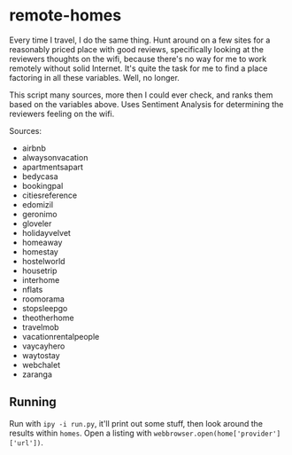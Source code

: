 # remote-homes
Every time I travel, I do the same thing. Hunt around on a few sites for
a reasonably priced place with good reviews, specifically looking at the
reviewers thoughts on the wifi, because there's no way for me to work
remotely without solid Internet. It's quite the task for me to find a
place factoring in all these variables. Well, no longer.


This script many sources, more then I could ever check, and ranks them based
on the variables above. Uses Sentiment Analysis for determining the reviewers
feeling on the wifi.


Sources: 
* airbnb
* alwaysonvacation
* apartmentsapart
* bedycasa
* bookingpal
* citiesreference
* edomizil
* geronimo
* gloveler
* holidayvelvet
* homeaway
* homestay
* hostelworld
* housetrip
* interhome
* nflats
* roomorama
* stopsleepgo
* theotherhome
* travelmob
* vacationrentalpeople
* vaycayhero
* waytostay
* webchalet
* zaranga


## Running
Run with `ipy -i run.py`, it'll print out some stuff, then look around the results within `homes`. Open a listing with `webbrowser.open(home['provider']['url'])`.

